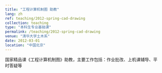 ```yaml
---
title: "工程计算机制图 助教"
lang: zh
ref: teaching/2012-spring-cad-drawing
collection: teaching
type: "本科生专业基础课"
permalink: /teaching/2012-spring-cad-drawing
venue: "清华大学土木系"
date: 2012-03-01
location: "中国北京"
---
```


国家精品课《工程计算机制图》助教，主要工作包括：作业批改、上机课辅导、平时答疑等